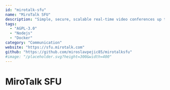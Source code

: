 ```yaml
---
id: "mirotalk-sfu"
name: "MiroTalk SFU"
description: "Simple, secure, scalable real-time video conferences up to 4k, compatible with all browsers and platforms."
tags:
  - "AGPL-3.0"
  - "Nodejs"
  - "Docker"
category: "Communication"
website: "https://sfu.mirotalk.com"
github: "https://github.com/miroslavpejic85/mirotalksfu"
#image: "/placeholder.svg?height=300&width=400"
---
```


# MiroTalk SFU
